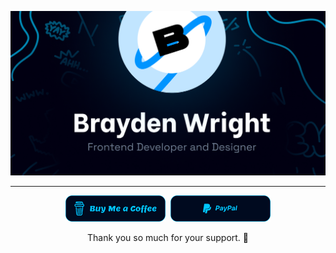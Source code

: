 ![Brayden Wright - Frontend Developer and Designer](./og.png)

<hr>

<p align="center"><a href="https://www.buymeacoffee.com/braydenw" target="_blank"><img src="./buy-me-a-coffee.svg" alt="Buy Me A Coffee: @BraydenW" width="160"></a>&nbsp;&nbsp;<a href="https://paypal.me/braydentw" target="_blank"><img src="./paypal.svg" alt="PayPal: @BraydenTW" width="160"></a></p>

<p align="center">Thank you so much for your support. 💙</p>
